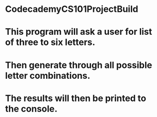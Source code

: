 # CodecademyCS101ProjectBuild
# This program will ask a user for list of three to six letters.
# Then generate through all possible letter combinations.
# The results will then be printed to the console.
